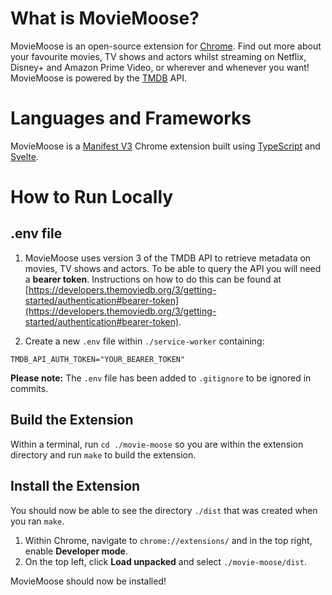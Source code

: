 # What is MovieMoose?

MovieMoose is an open-source extension for [Chrome](https://www.google.com/chrome/). Find out more about your favourite movies, TV shows and actors whilst streaming on Netflix, Disney+ and Amazon Prime Video, or wherever and whenever you want! MovieMoose is powered by the [TMDB](https://www.themoviedb.org/) API.

# Languages and Frameworks

MovieMoose is a [Manifest V3](https://developer.chrome.com/docs/extensions/mv3/intro/) Chrome extension built using [TypeScript](https://www.typescriptlang.org/) and [Svelte](https://svelte.dev/).

# How to Run Locally

## .env file

1. MovieMoose uses version 3 of the TMDB API to retrieve metadata on movies, TV shows and actors. To be able to query the API you will need a **bearer token**. Instructions on how to do this can be found at [https://developers.themoviedb.org/3/getting-started/authentication#bearer-token](https://developers.themoviedb.org/3/getting-started/authentication#bearer-token).

2. Create a new `.env` file within `./service-worker` containing:

```
TMDB_API_AUTH_TOKEN="YOUR_BEARER_TOKEN"
```

**Please note:** The `.env` file has been added to `.gitignore` to be ignored in commits.

## Build the Extension

Within a terminal, run `cd ./movie-moose` so you are within the extension directory and run `make` to build the extension.

## Install the Extension

You should now be able to see the directory `./dist` that was created when you ran `make`.

1. Within Chrome, navigate to `chrome://extensions/` and in the top right, enable **Developer mode**.
3. On the top left, click **Load unpacked** and select `./movie-moose/dist`.

MovieMoose should now be installed!
